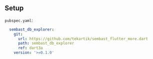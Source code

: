 ## Setup

`pubspec.yaml`:

```yaml
  sembast_db_explorer:
    git:
      url: https://github.com/tekartik/sembast_flutter_more.dart
      path: sembast_db_explorer
      ref: dart3a
    version: '>=0.1.0'
```